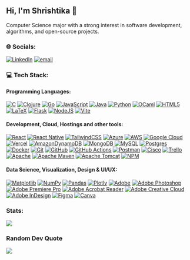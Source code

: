 ## Hi, I'm Shrishtika 👋

Computer Science major with a strong interest in software development, algorithms, and open-source projects.</br>

### 🌐 Socials:
[![LinkedIn](https://img.shields.io/badge/LinkedIn-%230077B5.svg?logo=linkedin&logoColor=white)](https://linkedin.com/in/shrishtika-bajracharya) [![email](https://img.shields.io/badge/Email-D14836?logo=gmail&logoColor=white)](mailto:shrishtika.bajracharya03@gmail.com) 

### 💻 Tech Stack:
#### Programming Languages:
[![C](https://img.shields.io/badge/c-%2300599C.svg?style=for-the-badge&logo=c&logoColor=white)](https://devdocs.io/c/)  [![Clojure](https://img.shields.io/badge/Clojure-%23Clojure.svg?style=for-the-badge&logo=Clojure&logoColor=Clojure)](https://clojure.org/)  [![Go](https://img.shields.io/badge/go-%2300ADD8.svg?style=for-the-badge&logo=go&logoColor=white)](https://go.dev/doc/)  [![JavaScript](https://img.shields.io/badge/javascript-%23323330.svg?style=for-the-badge&logo=javascript&logoColor=%23F7DF1E)](https://developer.mozilla.org/en-US/docs/Web/JavaScript)  [![Java](https://img.shields.io/badge/java-%23ED8B00.svg?style=for-the-badge&logo=openjdk&logoColor=white)](https://docs.oracle.com/en/java/)  [![Python](https://img.shields.io/badge/python-3670A0?style=for-the-badge&logo=python&logoColor=ffdd54)](https://docs.python.org/3/)  [![OCaml](https://img.shields.io/badge/OCaml-%23E98407.svg?style=for-the-badge&logo=ocaml&logoColor=white)](https://ocaml.org/docs/)  [![HTML5](https://img.shields.io/badge/html5-%23E34F26.svg?style=for-the-badge&logo=html5&logoColor=white)](https://developer.mozilla.org/en-US/docs/Web/Guide/HTML/HTML5)  [![LaTeX](https://img.shields.io/badge/latex-%23008080.svg?style=for-the-badge&logo=latex&logoColor=white)](https://www.latex-project.org/help/documentation/) [![Flask](https://img.shields.io/badge/flask-%23000.svg?style=for-the-badge&logo=flask&logoColor=white)](https://flask.palletsprojects.com/)  [![NodeJS](https://img.shields.io/badge/node.js-6DA55F?style=for-the-badge&logo=node.js&logoColor=white)](https://nodejs.org/en/docs)  [![Vite](https://img.shields.io/badge/vite-%23646CFF.svg?style=for-the-badge&logo=vite&logoColor=white)](https://vitejs.dev/)  
#### Development, Cloud, Hostings and other tools:
[![React](https://img.shields.io/badge/react-%2320232a.svg?style=for-the-badge&logo=react&logoColor=%2361DAFB)](https://react.dev/)  [![React Native](https://img.shields.io/badge/react_native-%2320232a.svg?style=for-the-badge&logo=react&logoColor=%2361DAFB)](https://reactnative.dev/)   [![TailwindCSS](https://img.shields.io/badge/tailwindcss-%2338B2AC.svg?style=for-the-badge&logo=tailwind-css&logoColor=white)](https://tailwindcss.com/docs)  [![Azure](https://img.shields.io/badge/azure-%230072C6.svg?style=for-the-badge&logo=microsoftazure&logoColor=white)](https://learn.microsoft.com/en-us/azure/)  [![AWS](https://img.shields.io/badge/AWS-%23FF9900.svg?style=for-the-badge&logo=amazon-aws&logoColor=white)](https://aws.amazon.com/documentation/)  [![Google Cloud](https://img.shields.io/badge/GoogleCloud-%234285F4.svg?style=for-the-badge&logo=google-cloud&logoColor=white)](https://cloud.google.com/docs)  [![Vercel](https://img.shields.io/badge/vercel-%23000000.svg?style=for-the-badge&logo=vercel&logoColor=white)](https://vercel.com/docs)     [![AmazonDynamoDB](https://img.shields.io/badge/Amazon%20DynamoDB-4053D6?style=for-the-badge&logo=Amazon%20DynamoDB&logoColor=white)](https://docs.aws.amazon.com/dynamodb/)  [![MongoDB](https://img.shields.io/badge/MongoDB-%234ea94b.svg?style=for-the-badge&logo=mongodb&logoColor=white)](https://www.mongodb.com/docs/) [![MySQL](https://img.shields.io/badge/mysql-4479A1.svg?style=for-the-badge&logo=mysql&logoColor=white)](https://dev.mysql.com/doc/)  [![Postgres](https://img.shields.io/badge/postgres-%23316192.svg?style=for-the-badge&logo=postgresql&logoColor=white)](https://www.postgresql.org/docs/)  
[![Docker](https://img.shields.io/badge/docker-%230db7ed.svg?style=for-the-badge&logo=docker&logoColor=white)](https://docs.docker.com/)  [![Git](https://img.shields.io/badge/git-%23F05033.svg?style=for-the-badge&logo=git&logoColor=white)](https://git-scm.com/doc)  [![GitHub](https://img.shields.io/badge/github-%23121011.svg?style=for-the-badge&logo=github&logoColor=white)](https://docs.github.com/) [![GitHub Actions](https://img.shields.io/badge/github%20actions-%232671E5.svg?style=for-the-badge&logo=githubactions&logoColor=white)](https://docs.github.com/en/actions)  [![Postman](https://img.shields.io/badge/Postman-FF6C37?style=for-the-badge&logo=postman&logoColor=white)](https://learning.postman.com/)  [![Cisco](https://img.shields.io/badge/cisco-%23049fd9.svg?style=for-the-badge&logo=cisco&logoColor=black)](https://www.cisco.com/c/en/us/support/index.html)  [![Trello](https://img.shields.io/badge/Trello-%23026AA7.svg?style=for-the-badge&logo=Trello&logoColor=white)](https://trello.com/guide)  
[![Apache](https://img.shields.io/badge/apache-%23D42029.svg?style=for-the-badge&logo=apache&logoColor=white)](https://httpd.apache.org/docs/)  [![Apache Maven](https://img.shields.io/badge/Apache%20Maven-C71A36?style=for-the-badge&logo=Apache%20Maven&logoColor=white)](https://maven.apache.org/guides/index.html)  [![Apache Tomcat](https://img.shields.io/badge/apache%20tomcat-%23F8DC75.svg?style=for-the-badge&logo=apache-tomcat&logoColor=black)](https://tomcat.apache.org/tomcat-10.1-doc/index.html)  [![NPM](https://img.shields.io/badge/NPM-%23CB3837.svg?style=for-the-badge&logo=npm&logoColor=white)](https://docs.npmjs.com/)  
#### Data Science, Visualization, Design & UI/UX:
[![Matplotlib](https://img.shields.io/badge/Matplotlib-%23ffffff.svg?style=for-the-badge&logo=Matplotlib&logoColor=black)](https://matplotlib.org/stable/contents.html)  [![NumPy](https://img.shields.io/badge/numpy-%23013243.svg?style=for-the-badge&logo=numpy&logoColor=white)](https://numpy.org/doc/)  [![Pandas](https://img.shields.io/badge/pandas-%23150458.svg?style=for-the-badge&logo=pandas&logoColor=white)](https://pandas.pydata.org/docs/)  [![Plotly](https://img.shields.io/badge/Plotly-%233F4F75.svg?style=for-the-badge&logo=plotly&logoColor=white)](https://plotly.com/python/)  [![Adobe](https://img.shields.io/badge/adobe-%23FF0000.svg?style=for-the-badge&logo=adobe&logoColor=white)](https://www.adobe.com/)  [![Adobe Photoshop](https://img.shields.io/badge/adobe%20photoshop-%2331A8FF.svg?style=for-the-badge&logo=adobe%20photoshop&logoColor=white)](https://helpx.adobe.com/photoshop/user-guide.html)  [![Adobe Premiere Pro](https://img.shields.io/badge/Adobe%20Premiere%20Pro-9999FF.svg?style=for-the-badge&logo=Adobe%20Premiere%20Pro&logoColor=white)](https://helpx.adobe.com/premiere-pro/user-guide.html)  [![Adobe Acrobat Reader](https://img.shields.io/badge/Adobe%20Acrobat%20Reader-EC1C24.svg?style=for-the-badge&logo=Adobe%20Acrobat%20Reader&logoColor=white)](https://helpx.adobe.com/acrobat/user-guide.html)  [![Adobe Creative Cloud](https://img.shields.io/badge/Adobe%20Creative%20Cloud-DA1F26.svg?style=for-the-badge&logo=Adobe%20Creative%20Cloud&logoColor=white)](https://www.adobe.com/creativecloud.html)  [![Adobe InDesign](https://img.shields.io/badge/Adobe%20InDesign-49021F?style=for-the-badge&logo=adobeindesign&logoColor=FF3366)](https://helpx.adobe.com/indesign/user-guide.html)  [![Figma](https://img.shields.io/badge/figma-%23F24E1E.svg?style=for-the-badge&logo=figma&logoColor=white)](https://www.figma.com/) [![Canva](https://img.shields.io/badge/Canva-%2300C4CC.svg?style=for-the-badge&logo=Canva&logoColor=white)](https://www.canva.com/)  

### Stats:
![](https://github-readme-stats.vercel.app/api/top-langs/?username=sbajrac2&theme=vue-dark&hide_border=false&include_all_commits=true&count_private=false&layout=compact)


### Random Dev Quote
![](https://quotes-github-readme.vercel.app/api?type=horizontal&theme=radical)

